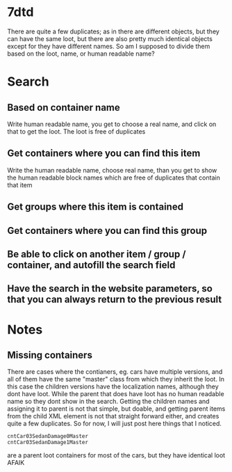 # 7dtd

There are quite a few duplicates;
as in there are different objects, but they can have the same loot, but there are also pretty much identical objects except for they have different names. So am I supposed to divide them based on the loot, name, or human readable name?


# Search
## Based on container name
Write human readable name, you get to choose a real name, and click on that to get the loot. The loot is free of duplicates

## Get containers where you can find this item
Write the human readable name, choose real name, than you get to show the human readable block names which are free of duplicates that contain that item

## Get groups where this item is contained

## Get containers where you can find this group

## Be able to click on another item / group / container, and autofill the search field

## Have the search in the website parameters, so that you can always return to the previous result

# Notes
## Missing containers
There are cases where the contianers, eg. cars have multiple versions, and all of them have the same "master" class from which they inherit the loot. In this case the children versions have the localization names, although they dont have loot. While the parent that does have loot has no human readable name so they dont show in the search. Getting the children names and assigning it to parent is not that simple, but doable, and getting parent items from the child XML element is not that straight forward either, and creates quite a few duplicates. So for now, I will just post here things that I noticed.

```
cntCar03SedanDamage0Master
cntCar03SedanDamage1Master
```
are a parent loot containers for most of the cars, but they have identical loot AFAIK